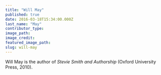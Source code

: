 ```yaml
---
title: "Will May"
published: true
date: 2016-03-18T15:34:00.000Z
last_name: "May"
contributor_type:
image_path:
image_credit:
featured_image_path:
slug: will-may
---
```


Will May is the author of _Stevie Smith and Authorship_ (Oxford University Press, 2010).

